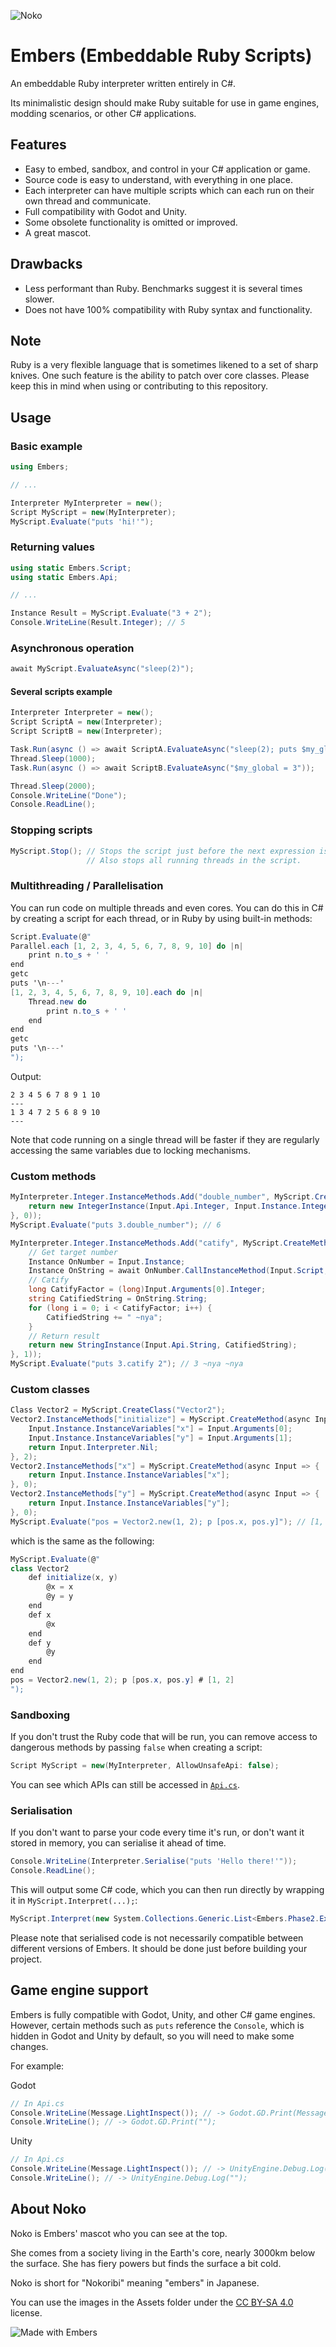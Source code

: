 ![Noko](Assets/Noko.png)

# Embers (Embeddable Ruby Scripts)

An embeddable Ruby interpreter written entirely in C#.

Its minimalistic design should make Ruby suitable for use in game engines, modding scenarios, or other C# applications.

## Features
- Easy to embed, sandbox, and control in your C# application or game.
- Source code is easy to understand, with everything in one place.
- Each interpreter can have multiple scripts which can each run on their own thread and communicate.
- Full compatibility with Godot and Unity.
- Some obsolete functionality is omitted or improved.
- A great mascot.

## Drawbacks
- Less performant than Ruby. Benchmarks suggest it is several times slower.
- Does not have 100% compatibility with Ruby syntax and functionality.

## Note
Ruby is a very flexible language that is sometimes likened to a set of sharp knives. One such feature is the ability to patch over core classes. Please keep this in mind when using or contributing to this repository.

## Usage
### Basic example
```csharp
using Embers;

// ...

Interpreter MyInterpreter = new();
Script MyScript = new(MyInterpreter);
MyScript.Evaluate("puts 'hi!'");
```
### Returning values
```csharp
using static Embers.Script;
using static Embers.Api;

// ...

Instance Result = MyScript.Evaluate("3 + 2");
Console.WriteLine(Result.Integer); // 5
```
### Asynchronous operation
```csharp
await MyScript.EvaluateAsync("sleep(2)");
```

#### Several scripts example
```csharp
Interpreter Interpreter = new();
Script ScriptA = new(Interpreter);
Script ScriptB = new(Interpreter);

Task.Run(async () => await ScriptA.EvaluateAsync("sleep(2); puts $my_global"));
Thread.Sleep(1000);
Task.Run(async () => await ScriptB.EvaluateAsync("$my_global = 3"));

Thread.Sleep(2000);
Console.WriteLine("Done");
Console.ReadLine();
```

### Stopping scripts
```csharp
MyScript.Stop(); // Stops the script just before the next expression is interpreted.
                 // Also stops all running threads in the script.
```

### Multithreading / Parallelisation
You can run code on multiple threads and even cores. You can do this in C# by creating a script for each thread, or in Ruby by using built-in methods:

```csharp
Script.Evaluate(@"
Parallel.each [1, 2, 3, 4, 5, 6, 7, 8, 9, 10] do |n|
    print n.to_s + ' '
end
getc
puts '\n---'
[1, 2, 3, 4, 5, 6, 7, 8, 9, 10].each do |n|
    Thread.new do
        print n.to_s + ' '
    end
end
getc
puts '\n---'
");
```
Output:
```
2 3 4 5 6 7 8 9 1 10
---
1 3 4 7 2 5 6 8 9 10
---
```

Note that code running on a single thread will be faster if they are regularly accessing the same variables due to locking mechanisms.

### Custom methods
```csharp
MyInterpreter.Integer.InstanceMethods.Add("double_number", MyScript.CreateMethod(async Input => {
    return new IntegerInstance(Input.Api.Integer, Input.Instance.Integer * 2);
}, 0));
MyScript.Evaluate("puts 3.double_number"); // 6
```
```csharp
MyInterpreter.Integer.InstanceMethods.Add("catify", MyScript.CreateMethod(async Input => {
    // Get target number
    Instance OnNumber = Input.Instance;
    Instance OnString = await OnNumber.CallInstanceMethod(Input.Script, "to_s", OnNumber);
    // Catify
    long CatifyFactor = (long)Input.Arguments[0].Integer;
    string CatifiedString = OnString.String;
    for (long i = 0; i < CatifyFactor; i++) {
        CatifiedString += " ~nya";
    }
    // Return result
    return new StringInstance(Input.Api.String, CatifiedString);
}, 1));
MyScript.Evaluate("puts 3.catify 2"); // 3 ~nya ~nya
```
### Custom classes
```csharp
Class Vector2 = MyScript.CreateClass("Vector2");
Vector2.InstanceMethods["initialize"] = MyScript.CreateMethod(async Input => {
    Input.Instance.InstanceVariables["x"] = Input.Arguments[0];
    Input.Instance.InstanceVariables["y"] = Input.Arguments[1];
    return Input.Interpreter.Nil;
}, 2);
Vector2.InstanceMethods["x"] = MyScript.CreateMethod(async Input => {
    return Input.Instance.InstanceVariables["x"];
}, 0);
Vector2.InstanceMethods["y"] = MyScript.CreateMethod(async Input => {
    return Input.Instance.InstanceVariables["y"];
}, 0);
MyScript.Evaluate("pos = Vector2.new(1, 2); p [pos.x, pos.y]"); // [1, 2]
```
which is the same as the following:
```csharp
MyScript.Evaluate(@"
class Vector2
    def initialize(x, y)
        @x = x
        @y = y
    end
    def x
        @x
    end
    def y
        @y
    end
end
pos = Vector2.new(1, 2); p [pos.x, pos.y] # [1, 2]
");
```
### Sandboxing
If you don't trust the Ruby code that will be run, you can remove access to dangerous methods by passing `false` when creating a script:
```csharp
Script MyScript = new(MyInterpreter, AllowUnsafeApi: false);
```
You can see which APIs can still be accessed in [`Api.cs`](Source/Embers/Api.cs).

### Serialisation
If you don't want to parse your code every time it's run, or don't want it stored in memory, you can serialise it ahead of time.
```csharp
Console.WriteLine(Interpreter.Serialise("puts 'Hello there!'"));
Console.ReadLine();
```
This will output some C# code, which you can then run directly by wrapping it in `MyScript.Interpret(...);`:
```csharp
MyScript.Interpret(new System.Collections.Generic.List<Embers.Phase2.Expression>() {new Embers.Phase2.MethodCallExpression(new Embers.Phase2.ObjectTokenExpression(new Embers.Phase2.Phase2Token(new DebugLocation(1, 0), Embers.Phase2.Phase2TokenType.LocalVariableOrMethod, "puts", new Embers.Phase1.Phase1Token(new DebugLocation(1, 0), Embers.Phase1.Phase1TokenType.Identifier, "puts", false, false, false))), new System.Collections.Generic.List<Embers.Phase2.Expression>() {new Embers.Phase2.ObjectTokenExpression(new Embers.Phase2.Phase2Token(new DebugLocation(1, 5), Embers.Phase2.Phase2TokenType.String, "Hello there!", new Embers.Phase1.Phase1Token(new DebugLocation(1, 5), Embers.Phase1.Phase1TokenType.String, "Hello there!", true, false, false)))}, null)});
```
Please note that serialised code is not necessarily compatible between different versions of Embers. It should be done just before building your project.

## Game engine support
Embers is fully compatible with Godot, Unity, and other C# game engines. However, certain methods such as `puts` reference the `Console`, which is hidden in Godot and Unity by default, so you will need to make some changes.

For example:

Godot
```csharp
// In Api.cs
Console.WriteLine(Message.LightInspect()); // -> Godot.GD.Print(Message.LightInspect());
Console.WriteLine(); // -> Godot.GD.Print("");
```

Unity
```csharp
// In Api.cs
Console.WriteLine(Message.LightInspect()); // -> UnityEngine.Debug.Log(Message.LightInspect());
Console.WriteLine(); // -> UnityEngine.Debug.Log("");
```

## About Noko
Noko is Embers' mascot who you can see at the top.

She comes from a society living in the Earth's core, nearly 3000km below the surface. She has fiery powers but finds the surface a bit cold.

Noko is short for "Nokoribi" meaning "embers" in Japanese.

You can use the images in the Assets folder under the [CC BY-SA 4.0](https://creativecommons.org/licenses/by-sa/4.0) license.

![Made with Embers](Assets/Made%20with%20Embers%20Mini.png)